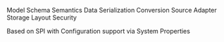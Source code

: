 Model
	Schema
	Semantics
Data
	Serialization
	Conversion
Source Adapter
	Storage
	Layout
	Security

Based on SPI with Configuration support via System Properties